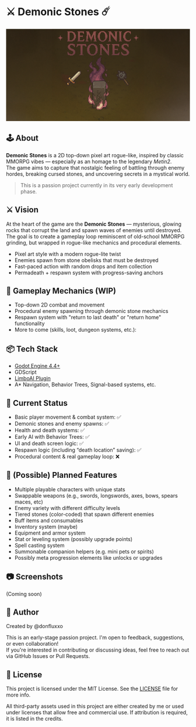 # ⚔️ Demonic Stones ☄️

![Banner](./demonic-stones/banner.png)

## 🕹️ About

**Demonic Stones** is a 2D top-down pixel art rogue-like, inspired by classic MMORPG vibes — especially as an homage to the legendary *Metin2*.  
The game aims to capture that nostalgic feeling of battling through enemy hordes, breaking cursed stones, and uncovering secrets in a mystical world.

> This is a passion project currently in its very early development phase.

## ⚔️ Vision

At the heart of the game are the **Demonic Stones** — mysterious, glowing rocks that corrupt the land and spawn waves of enemies until destroyed.  
The goal is to create a gameplay loop reminiscent of old-school MMORPG grinding, but wrapped in rogue-like mechanics and procedural elements.

- Pixel art style with a modern rogue-lite twist  
- Enemies spawn from stone obelisks that must be destroyed  
- Fast-paced action with random drops and item collection  
- Permadeath + respawn system with progress-saving anchors

## 🔧 Gameplay Mechanics (WIP)

- Top-down 2D combat and movement
- Procedural enemy spawning through demonic stone mechanics
- Respawn system with "return to last death" or "return home" functionality
- More to come (skills, loot, dungeon systems, etc.):

## 📦 Tech Stack

- [Godot Engine 4.4+](https://godotengine.org/)
- GDScript
- [LimboAI Plugin](https://godotengine.org/asset-library/asset/3787)
- A* Navigation, Behavior Trees, Signal-based systems, etc.


## 🚧 Current Status

- Basic player movement & combat system: ✅  
- Demonic stones and enemy spawns: ✅
- Health and death systems: ✅
- Early AI with Behavior Trees: ✅  
- UI and death screen logic: ✅
- Respawn logic (including “death location” saving): ✅
- Procedural content & real gameplay loop: ❌

## 🧭 (Possible) Planned Features

- Multiple playable characters with unique stats
- Swappable weapons (e.g., swords, longswords, axes, bows, spears maces, etc)
- Enemy variety with different difficulty levels
- Tiered stones (color-coded) that spawn different enemies
- Buff items and consumables
- Inventory system (maybe)
- Equipment and armor system
- Stat or leveling system (possibly upgrade points)
- Spell casting system
- Summonable companion helpers (e.g. mini pets or spirits)
- Possibly meta progression elements like unlocks or upgrades

## 📷 Screenshots

(Coming soon)


## 👤 Author

Created by @donfluxxo

This is an early-stage passion project. I'm open to feedback, suggestions, or even collaboration!  
If you're interested in contributing or discussing ideas, feel free to reach out via GitHub Issues or Pull Requests.

## 📜 License

This project is licensed under the MIT License. See the [LICENSE](./LICENSE) file for more info. 

All third-party assets used in this project are either created by me or used under licenses that allow free and commercial use. If attribution is required, it is listed in the credits.



